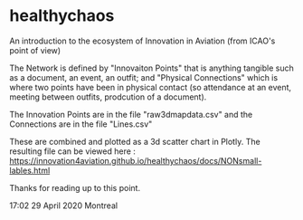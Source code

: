 # healthychaos
An introduction to the ecosystem of Innovation in Aviation (from ICAO's point of view)

The Network is defined by "Innovaiton Points"  that is anything tangible such as a document, an event, an outfit; and "Physical Connections" which is where two points have been in physical contact (so attendance at an event, meeting between outfits, prodcution of a document).

The Innovation Points are in the file "raw3dmapdata.csv"  and the Connections are in the file "Lines.csv"

These are combined and plotted as a 3d scatter chart in Plotly.  The resulting file can be viewed here : https://innovation4aviation.github.io/healthychaos/docs/NONsmall-lables.html

Thanks for reading up to this point.

17:02 29 April 2020 Montreal
